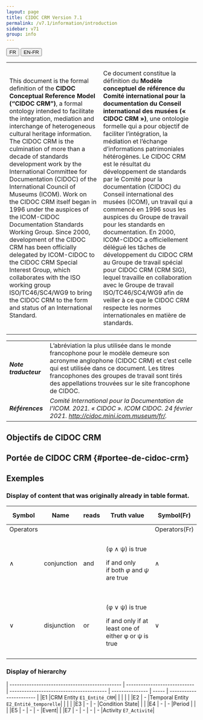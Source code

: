 ```yaml
---
layout: page
title: CIDOC CRM Version 7.1
permalink: /v7.1/information/introduction
sidebar: v71
group: info
---
```



<div class="lang-buttons">
  <button id="fr" class="activate">FR</button>
  <button id="en-fr">EN-FR</button>
</div>


<table class="text">
<tbody>
<tr class="odd">
<td style="display:none">Texte</td>
<td class="en"><p>This document is the formal definition of the <strong>CIDOC Conceptual Reference Model (“CIDOC CRM”)</strong>, a formal ontology intended to facilitate the integration, mediation and interchange of heterogeneous cultural heritage information. The CIDOC CRM is the culmination of more than a decade of standards development work by the International Committee for Documentation (CIDOC) of the International Council of Museums (ICOM). Work on the CIDOC CRM itself began in 1996 under the auspices of the ICOM-CIDOC Documentation Standards Working Group. Since 2000, development of the CIDOC CRM has been officially delegated by ICOM-CIDOC to the CIDOC CRM Special Interest Group, which collaborates with the ISO working group ISO/TC46/SC4/WG9 to bring the CIDOC CRM to the form and status of an International Standard.</p>
</td>
<td><p>Ce document constitue la définition du <strong>Modèle conceptuel de référence du Comité international pour la documentation du Conseil international des musées (« CIDOC CRM »)</strong>, une ontologie formelle qui a pour objectif de faciliter l’intégration, la médiation et l’échange d’informations patrimoniales hétérogènes. Le CIDOC CRM est le résultat du développement de standards par le Comité pour la documentation (CIDOC) du Conseil international des musées (ICOM), un travail qui a commencé en 1996 sous les auspices du Groupe de travail pour les standards en documentation. En 2000, ICOM-CIDOC a officiellement délégué les tâches de développement du CIDOC CRM au Groupe de travail spécial pour CIDOC CRM (CRM SIG), lequel travaille en collaboration avec le Groupe de travail ISO/TC46/SC4/WG9 afin de veiller à ce que le CIDOC CRM respecte les normes internationales en matière de standards.</p>
</td>
</tr>

</tbody>
</table>
<table>
<tbody>
<tr class="odd">
<td><strong><em>Note traducteur</em></strong></td>
<td>L’abréviation la plus utilisée dans le monde francophone pour le modèle demeure son acronyme anglophone (CIDOC CRM) et c’est celle qui est utilisée dans ce document. Les titres francophones des groupes de travail sont tirés des appellations trouvées sur le site francophone de CIDOC.
</td>
</tr>
<tr class="even">
<td><strong><em>Références</em></strong></td>
<td><em>Comité International pour la Documentation de l’ICOM. 2021. « CIDOC ». ICOM CIDOC. 24 février 2021. <a href="http://cidoc.mini.icom.museum/fr/">http://cidoc.mini.icom.museum/fr/</a>.</em></td>
</tr>
</tbody>
</table>

## Objectifs de CIDOC CRM

## Portée de CIDOC CRM {#portee-de-cidoc-crm}

## Exemples

### Display of content that was originally already in table format.

<table>
<thead>
<tr class="header">
<th class="en">Symbol</th>
<th class="en">Name</th>
<th class="en">reads</th>
<th class="en">Truth value</th>
<th>Symbol(Fr)</th>
<th>Name(Fr)</th>
<th>reads(Fr)</th>
<th>Truth value(Fr)</th>
</tr>
</thead>
<tbody>
<tr class="odd">
<td class="en">Operators</td>
<td class="en"></td>
<td class="en"></td>
<td class="en"></td>
<td>Operators(Fr)</td>
<td></td>
<td></td>
<td></td>
</tr>
<tr class="even">
<td class="en">∧</td>
<td class="en">conjunction</td>
<td class="en">and</td>
<td class="en"><p>(φ ∧ ψ) is true</p>
<p>if and only if both <em>φ</em> and <em>ψ</em> are true</p></td>
<td>∧</td>
<td>conjunction(Fr)</td>
<td>and(Fr)</td>
<td><p>(φ ∧ ψ) is true(Fr)</p>
<p>if and only if both <em>φ</em> and <em>ψ</em> are true (Fr)</p></td>
</tr>
<tr class="odd">
<td class="en">∨</td>
<td class="en">disjunction</td>
<td class="en">or</td>
<td class="en"><p>(φ ∨ ψ) is true</p>
<p>if and only if at least one of either φ or ψ is true</p></td>
<td>∨</td>
<td>disjunction(Fr)</td>
<td>or(Fr)</td>
<td><p>(φ ∨ ψ) is true (Fr)</p>
<p>if and only if at least one of either φ or ψ is true (Fr)</p></td>
</tr>
</tbody>
</table>

### Display of hierarchy

| ---------------------------------------------- | ---------------------------- | ---------------------------------------- | --------------- | ----- | ----------------------- |
|E1       |<span class="en">CRM Entity</span> `E1_Entité_CRM`|                                          |                 |       |                         |
|E2       | \-                           |<span class="en">Temporal Entity</span> `E2_Entité_temporelle`|                 |       |                         |
|E3 | \-                           | \-                                       |<span class="en">Condition State</span>|       |                         |
|E4 | \-                           | \-                                       |<span class="en">Period         </span>|       |                         |
|E5 | \-                           | \-                                       | \-              |<span class="en">Event</span>|                         |
|E7 | \-                           | \-                                       | \-              | \-    |<span class="en">Activity</span> `E7_Activité`|




